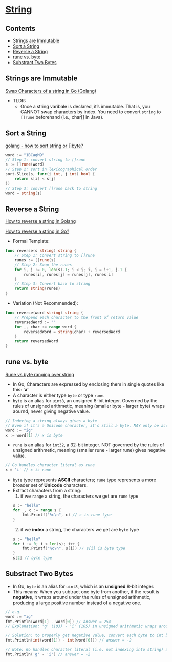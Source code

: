 # [String](https://github.com/szhou12/leetcode-go/blob/main/go_review/README.md)

## Contents
* [Strings are Immutable](#strings-are-immutable)
* [Sort a String](#sort-a-string)
* [Reverse a String](#reverse-a-string)
* [rune vs. byte](#rune-vs-byte)
* [Substract Two Bytes](#substract-two-bytes)

## Strings are Immutable
[Swap Characters of a string in Go (Golang)](https://golangbyexample.com/swap-characters-string-golang/)
* TLDR:
    * Once a string varibale is declared, it’s immutable. That is, you CANNOT swap characters by index. You need to convert `string` to `[]rune` beforehand (i.e., char[] in Java).

## Sort a String
[golang - how to sort string or []byte?](https://stackoverflow.com/questions/22688651/golang-how-to-sort-string-or-byte)
```go
word := "1BCagM9"
// Step 1: convert string to []rune
s := []rune(word)
// Step 2: sort in lexicographical order
sort.Slice(s, func(i int, j int) bool {
    return s[i] < s[j]
})
// Step 3: convert []rune back to string
word = string(s)
```

## Reverse a String
[How to reverse a string in Golang](https://www.educative.io/answers/how-to-reverse-a-string-in-golang)

[How to reverse a string in Go?](https://stackoverflow.com/questions/1752414/how-to-reverse-a-string-in-go)

* Formal Template:
```go
func reverse(s string) string {
    // Step 1: Convert string to []rune
    runes := []rune(s)
    // Step 2: Swap the runes
    for i, j := 0, len(s)-1; i < j; i, j = i+1, j-1 {
        runes[i], runes[j] = runes[j], runes[i]
    }
    // Step 3: Convert back to string
    return string(runes)
}
```

* Variation (Not Recommended):
```go
func reverse(word string) string {
    // Prepend each character to the front of return value
    reversedWord := ""
    for _, char := range word {
        reversedWord = string(char) + reversedWord
    }
    return reversedWord
}
```

## rune vs. byte
[Rune vs byte ranging over string](https://stackoverflow.com/questions/58635507/rune-vs-byte-ranging-over-string)

* In Go, Characters are expressed by enclosing them in single quotes like this: **'a'**
* A character is either type `byte` or type `rune`.
* `byte` is an alias for `uint8`, an unsigned 8-bit integer. Governed by the rules of unsigned arithmetic, meaning (smaller byte - larger byte) wraps aournd, never giving negative value. 
```go
// Indexing a string always gives a byte
// Even if it's a Unicode character, it's still a byte. MAY only be accessing just a part of it, not the whole character.
word := "ig"
x := word[1] // x is byte
```
* `rune` is an alias for `int32`, a 32-bit integer. NOT governed by the rules of unsigned arithmetic, meaning (smaller rune - larger rune) gives negative value.
```go
// Go handles character literal as rune
x = 'i' // x is rune
```
* `byte` type represents **ASCII** characters; `rune` type represents a more broader set of **Unicode** characters.
* Extract characters from a string:
    1. if we `range` a string, the characters we get are `rune` type
    ```go
    s := "hello"
    for _, c := range s {
        fmt.Printf("%c\n", c) // c is rune type
    }
    ```
    2. if we **index** a string, the characters we get are `byte` type
    ```go
    s := "hello"
    for i := 0; i < len(s); i++ {
        fmt.Printf("%c\n", s[i]) // s[i] is byte type
    }
    s[2] // byte type
    ```

## Substract Two Bytes
* In Go, `byte` is an alias for `uint8`, which is an **unsigned** 8-bit integer.
* This means: When you subtract one byte from another, if the result is **negative**, it wraps around under the rules of unsigned arithmetic, producing a large positive number instead of a negative one.
```go
// e.g.
word := "ig"
fmt.Println(word[1] - word[0]) // answer = 254
// Explanation: 'g' (103) - 'i' (105) in unsigned arithmetic wraps around, giving 256 - 2 = 254.

// Solution: to properly get negative value, convert each byte to int before subtraction
fmt.Println(int(word[1]) - int(word[0])) // answer = -2

// Note: Go handles character literal (i.e. not indexing into string) as rune
fmt.Println('g' - 'i') // answer = -2
```